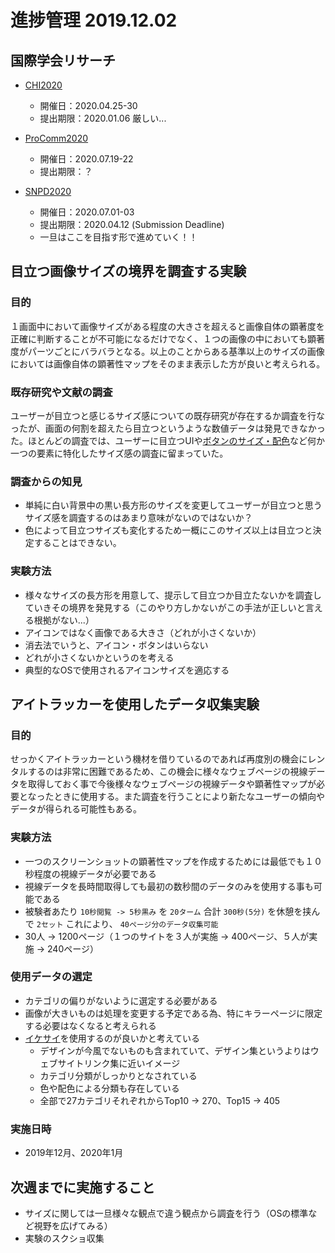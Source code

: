 # 進捗管理 2019.12.02

## 国際学会リサーチ
- [CHI2020](https://chi2020.acm.org/authors/student-research-competition/)
  - 開催日：2020.04.25-30
  - 提出期限：2020.01.06 厳しい...

- [ProComm2020](https://procomm.ieee.org/procomm2020/)
  - 開催日：2020.07.19-22
  - 提出期限：？

- [SNPD2020](http://acisinternational.org/conferences/snpd-2020/)
  - 開催日：2020.07.01-03
  - 提出期限：2020.04.12 (Submission Deadline)
  - 一旦はここを目指す形で進めていく！！

## 目立つ画像サイズの境界を調査する実験
### 目的
１画面中において画像サイズがある程度の大きさを超えると画像自体の顕著度を正確に判断することが不可能になるだけでなく、１つの画像の中においても顕著度がパーツごとにバラバラとなる。以上のことからある基準以上のサイズの画像においては画像自体の顕著性マップをそのまま表示した方が良いと考えられる。

### 既存研究や文献の調査
ユーザーが目立つと感じるサイズ感についての既存研究が存在するか調査を行なったが、画面の何割を超えたら目立つというような数値データは発見できなかった。ほとんどの調査では、ユーザーに目立つUIや[ボタンのサイズ・配色](https://junichi-manga.com/btn-link-cv/)など何か一つの要素に特化したサイズ感の調査に留まっていた。

### 調査からの知見
- 単純に白い背景中の黒い長方形のサイズを変更してユーザーが目立つと思うサイズ感を調査するのはあまり意味がないのではないか？
- 色によって目立つサイズも変化するため一概にこのサイズ以上は目立つと決定することはできない。

### 実験方法
- 様々なサイズの長方形を用意して、提示して目立つか目立たないかを調査していきその境界を発見する（このやり方しかないがこの手法が正しいと言える根拠がない...）
- アイコンではなく画像である大きさ（どれが小さくないか）
- 消去法でいうと、アイコン・ボタンはいらない
- どれが小さくないかというのを考える
- 典型的なOSで使用されるアイコンサイズを適応する

## アイトラッカーを使用したデータ収集実験
### 目的
せっかくアイトラッカーという機材を借りているのであれば再度別の機会にレンタルするのは非常に困難であるため、この機会に様々なウェブページの視線データを取得しておく事で今後様々なウェブページの視線データや顕著性マップが必要となったときに使用する。また調査を行うことにより新たなユーザーの傾向やデータが得られる可能性もある。

### 実験方法
- 一つのスクリーンショットの顕著性マップを作成するためには最低でも１０秒程度の視線データが必要である
- 視線データを長時間取得しても最初の数秒間のデータのみを使用する事も可能である
- 被験者あたり `10秒閲覧 -> 5秒黒み` を `20ターム` 合計 `300秒(5分)` を休憩を挟んで `2セット` これにより、 `40ページ分のデータ収集可能`
- 30人 -> 1200ページ（１つのサイトを３人が実施 -> 400ページ、５人が実施 -> 240ページ）

### 使用データの選定
- カテゴリの偏りがないように選定する必要がある
- 画像が大きいものは処理を変更する予定である為、特にキラーページに限定する必要はなくなると考えられる
- [イケサイ](https://www.ikesai.com/)を使用するのが良いかと考えている
  - デザインが今風でないものも含まれていて、デザイン集というよりはウェブサイトリンク集に近いイメージ
  - カテゴリ分類がしっかりとなされている
  - 色や配色による分類も存在している
  - 全部で27カテゴリそれぞれからTop10 -> 270、Top15 -> 405

### 実施日時
- 2019年12月、2020年1月


## 次週までに実施すること
- サイズに関しては一旦様々な観点で違う観点から調査を行う（OSの標準など視野を広げてみる）
- 実験のスクショ収集